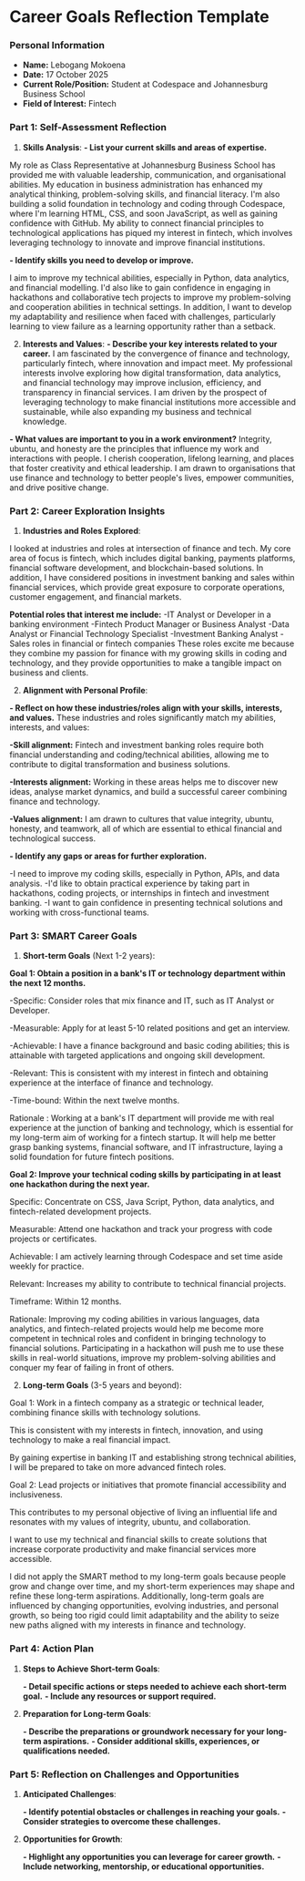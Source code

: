 
# Career Goals Reflection Template
### Personal Information

- **Name:** Lebogang Mokoena 
- **Date:** 17 October 2025 
- **Current Role/Position:** Student at Codespace and Johannesburg Business School 
- **Field of Interest:** Fintech 

### Part 1: Self-Assessment Reflection

1. **Skills Analysis**:
**- List your current skills and areas of expertise.**

My role as Class Representative at Johannesburg Business School has provided me with valuable leadership, communication, and organisational abilities.  My education in business administration has enhanced my analytical thinking, problem-solving skills, and financial literacy.  I'm also building a solid foundation in technology and coding through Codespace, where I'm learning HTML, CSS, and soon JavaScript, as well as gaining confidence with GitHub.  My ability to connect financial principles to technological applications has piqued my interest in fintech, which involves leveraging technology to innovate and improve financial institutions.

**- Identify skills you need to develop or improve.**

I aim to improve my technical abilities, especially in Python, data analytics, and financial modelling.  I'd also like to gain confidence in engaging in hackathons and collaborative tech projects to improve my problem-solving and cooperation abilities in technical settings.  In addition, I want to develop my adaptability and resilience when faced with challenges, particularly learning to view failure as a learning opportunity rather than a setback.

2. **Interests and Values**:
**- Describe your key interests related to your career.**
I am fascinated by the convergence of finance and technology, particularly fintech, where innovation and impact meet.  My professional interests involve exploring how digital transformation, data analytics, and financial technology may improve inclusion, efficiency, and transparency in financial services.  I am driven by the prospect of leveraging technology to make financial institutions more accessible and sustainable, while also expanding my business and technical knowledge.  

**- What values are important to you in a work environment?**
Integrity, ubuntu, and honesty are the principles that influence my work and interactions with people.  I cherish cooperation, lifelong learning, and places that foster creativity and ethical leadership.  I am drawn to organisations that use finance and technology to better people's lives, empower communities, and drive positive change.

### Part 2: Career Exploration Insights

1. **Industries and Roles Explored**:

I looked at industries and roles at intersection of finance and tech.  My core area of focus is fintech, which includes digital banking, payments platforms, financial software development, and blockchain-based solutions.
In addition, I have considered positions in investment banking and sales within financial services, which provide great exposure to corporate operations, customer engagement, and financial markets.

**Potential roles that interest me include:**
-IT Analyst or Developer in a banking environment
-Fintech Product Manager or Business Analyst
-Data Analyst or Financial Technology Specialist
-Investment Banking Analyst
-Sales roles in financial or fintech companies
These roles excite me because they combine my passion for finance with my growing skills in coding and technology, and they provide opportunities to make a tangible impact on business and clients.

2. **Alignment with Personal Profile**:

**- Reflect on how these industries/roles align with your skills, interests, and values.**
These industries and roles significantly match my abilities, interests, and values:

**-Skill alignment:** Fintech and investment banking roles require both financial understanding and coding/technical abilities, allowing me to contribute to digital transformation and business solutions.

**-Interests alignment:** Working in these areas helps me to discover new ideas, analyse market dynamics, and build a successful career combining finance and technology.

**-Values alignment:** I am drawn to cultures that value integrity, ubuntu, honesty, and teamwork, all of which are essential to ethical financial and technological success.
    
 **- Identify any gaps or areas for further exploration.**

-I need to improve my coding skills, especially in Python, APIs, and data analysis.
-I'd like to obtain practical experience by taking part in hackathons, coding projects, or internships in fintech and investment banking.
-I want to gain confidence in presenting technical solutions and working with cross-functional teams.   

### Part 3: SMART Career Goals

1. **Short-term Goals** (Next 1-2 years):

 **Goal 1: Obtain a position in a bank's IT or technology department within the next 12 months.**

 -Specific: Consider roles that mix finance and IT, such as IT Analyst or Developer.

 -Measurable: Apply for at least 5-10 related positions and get an interview.

 -Achievable: I have a finance background and basic coding abilities; this is attainable with targeted applications and ongoing skill development.

 -Relevant: This is consistent with my interest in fintech and obtaining experience at the interface of finance and technology.

 -Time-bound: Within the next twelve months.

Rationale : Working at a bank's IT department will provide me with real experience at the junction of banking and technology, which is essential for my long-term aim of working for a fintech startup.  It will help me better grasp banking systems, financial software, and IT infrastructure, laying a solid foundation for future fintech positions.
 
 **Goal 2:  Improve your technical coding skills by participating in at least one hackathon during the next year.**

 Specific: Concentrate on  CSS, Java Script, Python, data analytics, and fintech-related development projects.

 Measurable: Attend one hackathon and track your progress with code projects or certificates.

 Achievable: I am actively learning through Codespace and set time aside weekly for practice.

 Relevant: Increases my ability to contribute to technical financial projects.

 Timeframe: Within 12 months.

Rationale: Improving my coding abilities in various languages, data analytics, and fintech-related projects would help me become more competent in technical roles and confident in bringing technology to financial solutions.  Participating in a hackathon will push me to use these skills in real-world situations, improve my problem-solving abilities and conquer my fear of failing in front of others.

2. **Long-term Goals** (3-5 years and beyond):
    
Goal 1: Work in a fintech company as a strategic or technical leader, combining finance skills with technology solutions.

This is consistent with my interests in fintech, innovation, and using technology to make a real financial impact.

By gaining expertise in banking IT and establishing strong technical abilities, I will be prepared to take on more advanced fintech roles.

Goal 2: Lead projects or initiatives that promote financial accessibility and inclusiveness.

This contributes to my personal objective of living an influential life and resonates with my values of integrity, ubuntu, and collaboration.

I want to use my technical and financial skills to create solutions that increase corporate productivity and make financial services more accessible.
   
I did not apply the SMART method to my long-term goals because people grow and change over time, and my short-term experiences may shape and refine these long-term aspirations. Additionally, long-term goals are influenced by changing opportunities, evolving industries, and personal growth, so being too rigid could limit adaptability and the ability to seize new paths aligned with my interests in finance and technology.

### Part 4: Action Plan

1. **Steps to Achieve Short-term Goals**:
    
    **- Detail specific actions or steps needed to achieve each short-term goal.**
    **- Include any resources or support required.**
2. **Preparation for Long-term Goals**:
    
    **- Describe the preparations or groundwork necessary for your long-term aspirations.**
    **- Consider additional skills, experiences, or qualifications needed.**

### Part 5: Reflection on Challenges and Opportunities

1. **Anticipated Challenges**:
    
    **- Identify potential obstacles or challenges in reaching your goals.**
    **- Consider strategies to overcome these challenges.**
2. **Opportunities for Growth**:
    
    **- Highlight any opportunities you can leverage for career growth.**
    **- Include networking, mentorship, or educational opportunities.**



